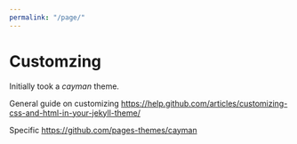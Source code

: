 ```yaml
---
permalink: "/page/"
---
```

# Customzing

Initially took a *cayman* theme.

General guide on customizing
https://help.github.com/articles/customizing-css-and-html-in-your-jekyll-theme/

Specific https://github.com/pages-themes/cayman